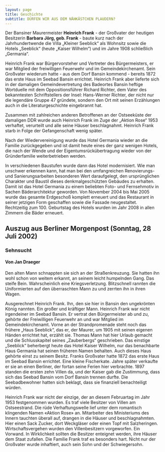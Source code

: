 ```yaml
---
layout: page
title: Geschichte
subtitle: DÜRFEN WIR AUS DEM NÄHKÄSTCHEN PLAUDERN?
---
```


Der Bansiner Maurermeister **Heinrich Frank** - der Großvater der heutigen Besitzerin **Barbara Jörg, geb. Frank** - baute kurz nach der Jahrhundertwende die Villa „Kleiner Seeblick“ als Wohnsitz sowie die Hotels „Seeblick“ (heute „Kaiser Wilhelm“) und im Jahre 1908 schließlich „Germania“.

Heinrich Frank war Bürgervorsteher und Vertreter des Bürgermeisters, er war Mitglied der freiwilligen Feuerwehr und im Gemeindekirchenamt. Sein Großvater wiederum hatte - aus dem Dorf Bansin kommend - bereits 1872 das erste Haus im Seebad Bansin errichtet. Heinrich Frank aber lieferte sich in der damaligen Gemeindevertretung des Badeortes Bansin heftige Wortduelle mit dem Oppositionsführer Richard Richter, dem Vater des bekanntesten Schriftstellers der Insel: Hans-Werner Richter, der nicht nur die legendäre Gruppe 47 gründete, sondern den Ort mit seinen Erzählungen auch in die Literaturgeschichte eingebrannt hat.

Zusammen mit zahlreichen anderen Betroffenen an der Ostseeküste der damaligen DDR wurde auch Heinrich Frank im Zuge der „Aktion Rose“ 1953 verhaftet, verurteilt und alle seine Häuser beschlagnahmt. Heinrich Frank starb in Folge der Gefangenschaft wenig später.

Nach der Wiedervereinigung wurde das Hotel Germania wieder an die Familie zurückgegeben und ist damit heute eines der ganz wenigen Hotels, die nach der Wende und der Eigentumsrückübertragung wieder von der Gründerfamilie weiterbetrieben werden. 

In verschiedenen Baustufen wurde dann das Hotel modernisiert. Wie man unschwer erkennen kann, hat man bei den umfangreichen Renovierungs- und Sanierungsarbeiten besonderen Wert daraufgelegt, den ursprünglichen Charakter und Baustil dieses denkmalgeschützten Gebäudes zu erhalten.
Damit ist das Hotel Germania zu einem beliebten Foto- und Fernsehmotiv in Sachen Bäderarchitektur geworden.
Von November 2004 bis Mai 2005 wurde das gesamte Erdgeschoß komplett erneuert und das Restaurant in seiner jetzigen Form geschaffen sowie die Fassade neugestaltet. Rechtzeitig zum 100. Geburtstag des Hotels wurden im Jahr 2008 in allen Zimmern die Bäder erneuert.


## Auszug aus Berliner Morgenpost (Sonntag, 28 Juli 2002)

### Sehnsucht
#### Von Jan Draeger

Den alten Mann schnappten sie sich an der Straßenkreuzung. Sie hatten ihn wohl schon von weitem erkannt, an seinem leicht humpelnden Gang. Das steife Bein. Wahrscheinlich eine Kriegsverletzung. Blitzschnell rannten die Uniformierten auf den überraschten Mann zu und zerrten ihn in ihren Wagen.

Ausgerechnet Heinrich Frank. Ihn, den sie hier in Bansin den ungekrönten König nannten. Ein großer und kräftiger Mann. Heinrich Frank war nicht irgendeiner im Seebad Bansin. Er vertrat den Bürgermeister ab und zu, gehörte der Freiwilligen Feuerwehr an und war Mitglied im Gemeindekirchenamt. Vorne an der Strandpromenade steht noch das frühere „Haus Seeblick“, das er, der Maurer, um 1905 mit seinen eigenen Händen errichtet hat, erzählt sie. Thomas Mann hat hier Urlaub gemacht und die Schlusskapitel seines „Zauberbergs“ geschrieben. Das einstige „Seeblick“ beherbergt heute das Hotel Kaiser Wilhelm, nur das benachbarte Haus Germania hat seinen früheren Namen behalten. Auch dieses Haus gehörte einst zu seinem Besitz. Franks Großvater hatte 1872 das erste Haus im Seebad Bansin errichtet. Eine kleine Fischerkate. Jahre später verkaufte er sie an einen Berliner, der fortan seine Ferien hier verbrachte. 1897 standen die ersten zehn Villen da, und der Kaiser gab die Zustimmung, dass sich das Seebad Bansin vom Dorf Bansin trennen durfte. Die Seebadbewohner hatten sich beklagt, dass sie finanziell benachteiligt würden.

Heinrich Frank war nicht der einzige, der an diesem Februartag im Jahr 1953 festgenommen wurden. Es traf viele Besitzer von Villen am Ostseestrand. Die rüde Verhaftungswelle lief unter dem romantisch klingenden Namen «Aktion Rose» an. Mitarbeiter des Ministeriums des Innern tauchten überall auf, drangen in die Häuser und beschlagnahmten. Hier einen Sack Zucker, dort Weckgläser oder einen Topf mit Salzheringen. Wirtschaftsvergehen wurden den Villenbesitzern vorgeworfen. Ein Vorwand. In Wirklichkeit sollten die Besitzer enteignet werden, ihre Häuser dem Staat zufallen. Die Familie Frank traf es besonders hart. Nicht nur der Großvater wurde inhaftiert, auch sein Sohn und der Schwiegersohn.

